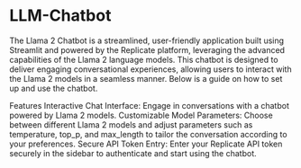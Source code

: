 # LLM-Chatbot

The Llama 2 Chatbot is a streamlined, user-friendly application built using Streamlit and powered by the Replicate platform, leveraging the advanced capabilities of the Llama 2 language models. This chatbot is designed to deliver engaging conversational experiences, allowing users to interact with the Llama 2 models in a seamless manner. Below is a guide on how to set up and use the chatbot.

Features
Interactive Chat Interface: Engage in conversations with a chatbot powered by Llama 2 models.
Customizable Model Parameters: Choose between different Llama 2 models and adjust parameters such as temperature, top_p, and max_length to tailor the conversation according to your preferences.
Secure API Token Entry: Enter your Replicate API token securely in the sidebar to authenticate and start using the chatbot.
